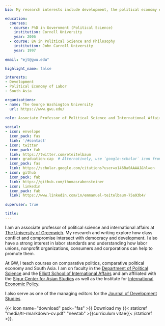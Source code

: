 ```yaml
---
bio: My research interests include development, the political economy of labor and the politics of South Asia.

education:
  courses:
  - course: PhD in Government (Political Science)
    institution: Cornell University
    year: 2006
  - course: BA in Political Science and Philosophy
    institution: John Carroll University
    year: 1997
    
email: "ejt@gwu.edu"

highlight_name: false

interests:
- Development
- Political Economy of Labor
- South Asia

organizations:
- name: The George Washington University
  url: https://www.gwu.edu/
  
role: Associate Professor of Political Science and International Affairs

social:
- icon: envelope
  icon_pack: fas
  link: '/#contact'
- icon: twitter
  icon_pack: fab
  link: https://twitter.com/eteitelbaum
- icon: graduation-cap  # Alternatively, use `google-scholar` icon from `ai` icon pack
  icon_pack: fas
  link: https://scholar.google.com/citations?user=x146Ra0AAAAJ&hl=en
- icon: github
  icon_pack: fab
  link: https://github.com/thomasrabensteiner
- icon: linkedin
  icon_pack: fab
  link: https://www.linkedin.com/in/emmanuel-teitelbaum-75a93b4/
  
superuser: true

title: 
---
```


I am an associate professor of political science and international affairs at [The University of Greenwich](www.gre.ac.uk). My research and writing explore how class conflict and compromise intersect with democracy and development. I also have a strong interest in labor standards and understanding how labor unions, nonprofit organizations, consumers and corporations can help to promote them.    

At GW, I teach courses on comparative politics, comparative political economy and South Asia. I am on faculty in the [Department of Political Science](https://politicalscience.columbian.gwu.edu/) and the [Elliott School of International Affairs](https://elliott.gwu.edu/) and am affiliated with the [Sigur Center for Asian Studies](https://sigur.elliott.gwu.edu/) as well as the Institute for [International Economic Policy](https://iiep.gwu.edu/). 

I also serve as one of the managing editors for the [Journal of Development Studies](https://www.tandfonline.com/toc/fjds20/current).


{{< icon name="download" pack="fas" >}} Download my {{< staticref "media/tr-rmarkdown-cv.pdf" "newtab" >}}curriculum vitae{{< /staticref >}}.
